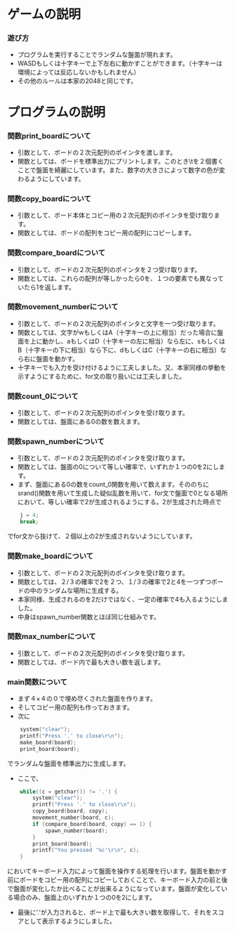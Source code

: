 # ゲームの説明
### 遊び方
- プログラムを実行することでランダムな盤面が現れます。
- WASDもしくは十字キーで上下左右に動かすことができます。（十字キーは環境によっては反応しないかもしれません）
- その他のルールは本家の2048と同じです。

# プログラムの説明

### 関数print_boardについて
- 引数として、ボードの２次元配列のポインタを渡します。
- 関数としては、ボードを標準出力にプリントします。このとき\tを２個書くことで盤面を綺麗にしています。また、数字の大きさによって数字の色が変わるようにしています。

### 関数copy_boardについて
- 引数として、ボード本体とコピー用の２次元配列のポインタを受け取ります。
- 関数としては、ボードの配列をコピー用の配列にコピーします。

### 関数compare_boardについて
- 引数として、ボードの２次元配列のポインタを２つ受け取ります。
- 関数としては、これらの配列が等しかったら0を、１つの要素でも異なっていたら1を返します。

### 関数movement_numberについて
- 引数として、ボードの２次元配列のポインタと文字を一つ受け取ります。
- 関数としては、文字がwもしくはA（十字キーの上に相当）だった場合に盤面を上に動かし、aもしくはD（十字キーの左に相当）なら左に、sもしくはB（十字キーの下に相当）なら下に、dもしくはC（十字キーの右に相当）なら右に盤面を動かす。
- 十字キーでも入力を受け付けるように工夫しました。又、本家同様の挙動を示すようにするために、for文の取り扱いには工夫しました。

### 関数count_0について
- 引数として、ボードの２次元配列のポインタを受け取ります。
- 関数としては、盤面にある0の数を数えます。

### 関数spawn_numberについて
- 引数として、ボードの２次元配列のポインタを受け取ります。
- 関数としては、盤面の0について等しい確率で、いずれか１つの0を2にします。
- まず、盤面にある0の数をcount_0関数を用いて数えます。そののちにsrand()関数を用いて生成した疑似乱数を用いて、for文で盤面で0となる場所において、等しい確率で2が生成されるようにする。2が生成された時点で
```c
    j = 4;
    break;
```
でfor文から抜けて、２個以上の2が生成されないようにしています。

### 関数make_boardについて
- 引数として、ボードの２次元配列のポインタを受け取ります。
- 関数としては、２/３の確率で2を２つ、１/３の確率で2と4を一つずつボードの中のランダムな場所に生成する。
- 本家同様、生成されるのを2だけではなく、一定の確率で4も入るようにしました。
- 中身はspawn_number関数とほぼ同じ仕組みです。

### 関数max_numberについて
- 引数として、ボードの２次元配列のポインタを受け取ります。
- 関数としては、ボード内で最も大きい数を返します。

### main関数について
- まず４×４の０で埋め尽くされた盤面を作ります。
- そしてコピー用の配列も作っておきます。
- 次に
```c
    system("clear");
    printf("Press '.' to close\r\n");
    make_board(board);
    print_board(board);
```
でランダムな盤面を標準出力に生成します。
- ここで、
```c
    while((c = getchar()) != '.') {
        system("clear");
        printf("Press '.' to close\r\n");
        copy_board(board, copy);
        movement_number(board, c);
        if (compare_board(board, copy) == 1) {
            spawn_number(board);
        }
        print_board(board);
        printf("You pressed '%c'\r\n", c);        
    }
```
においてキーボード入力によって盤面を操作する処理を行います。盤面を動かす前にボードをコピー用の配列にコピーしておくことで、キーボード入力の前と後で盤面が変化したか比べることが出来るようになっています。盤面が変化している場合のみ、盤面上のいずれか１つの0を2にします。
- 最後に'.'が入力されると、ボード上で最も大きい数を取得して、それをスコアとして表示するようにしました。
